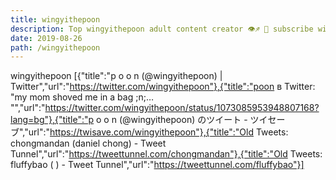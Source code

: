 ```yaml
---
title: wingyithepoon
description: Top wingyithepoon adult content creator 👁♐️ 👑 subscribe wingyithepoon to my porn site below IG wingyithepoon
date: 2019-08-26
path: /wingyithepoon
---
```


wingyithepoon
[{"title":"p o o n (@wingyithepoon) | Twitter","url":"https://twitter.com/wingyithepoon"},{"title":"poon в Twitter: \"my mom shoved me in a bag ;n;… \"","url":"https://twitter.com/wingyithepoon/status/1073085953948807168?lang=bg"},{"title":"p o o n (@wingyithepoon) のツイート - ツイセーブ","url":"https://twisave.com/wingyithepoon"},{"title":"Old Tweets: chongmandan (daniel chong) - Tweet Tunnel","url":"https://tweettunnel.com/chongmandan"},{"title":"Old Tweets: fluffybao (  ) - Tweet Tunnel","url":"https://tweettunnel.com/fluffybao"}]

